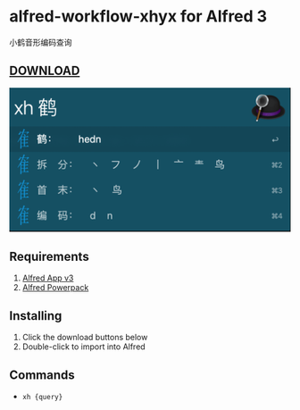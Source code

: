 # alfred-workflow-xhyx for Alfred 3 
小鹤音形编码查询

## [DOWNLOAD](https://github.com/liubiantao/alfred-workflow-xhyx/blob/master/xhyx.alfredworkflow)

![demo](demo.png)

## Requirements
1. [Alfred App v3](http://www.alfredapp.com/#download)
1. [Alfred Powerpack](https://buy.alfredapp.com/)

## Installing
1. Click the download buttons below
2. Double-click to import into Alfred

## Commands
- `xh {query}`


